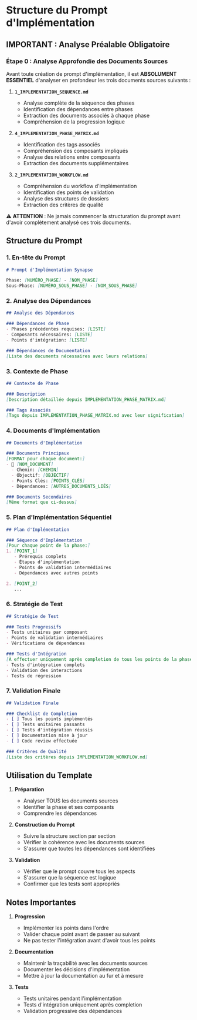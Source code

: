 # Structure du Prompt d'Implémentation

## IMPORTANT : Analyse Préalable Obligatoire

### Étape 0 : Analyse Approfondie des Documents Sources
Avant toute création de prompt d'implémentation, il est **ABSOLUMENT ESSENTIEL** d'analyser en profondeur les trois documents sources suivants :

1. **`1_IMPLEMENTATION_SEQUENCE.md`**
   - Analyse complète de la séquence des phases
   - Identification des dépendances entre phases
   - Extraction des documents associés à chaque phase
   - Compréhension de la progression logique

2. **`4_IMPLEMENTATION_PHASE_MATRIX.md`**
   - Identification des tags associés
   - Compréhension des composants impliqués
   - Analyse des relations entre composants
   - Extraction des documents supplémentaires

3. **`2_IMPLEMENTATION_WORKFLOW.md`**
   - Compréhension du workflow d'implémentation
   - Identification des points de validation
   - Analyse des structures de dossiers
   - Extraction des critères de qualité

⚠️ **ATTENTION** : Ne jamais commencer la structuration du prompt avant d'avoir complètement analysé ces trois documents.

## Structure du Prompt

### 1. En-tête du Prompt
```markdown
# Prompt d'Implémentation Synapse

Phase: [NUMÉRO_PHASE] - [NOM_PHASE]
Sous-Phase: [NUMÉRO_SOUS_PHASE] - [NOM_SOUS_PHASE]
```

### 2. Analyse des Dépendances
```markdown
## Analyse des Dépendances

### Dépendances de Phase
- Phases précédentes requises: [LISTE]
- Composants nécessaires: [LISTE]
- Points d'intégration: [LISTE]

### Dépendances de Documentation
[Liste des documents nécessaires avec leurs relations]
```

### 3. Contexte de Phase
```markdown
## Contexte de Phase

### Description
[Description détaillée depuis IMPLEMENTATION_PHASE_MATRIX.md]

### Tags Associés
[Tags depuis IMPLEMENTATION_PHASE_MATRIX.md avec leur signification]
```

### 4. Documents d'Implémentation
```markdown
## Documents d'Implémentation

### Documents Principaux
[FORMAT pour chaque document:]
- 📄 [NOM_DOCUMENT]
  - Chemin: [CHEMIN]
  - Objectif: [OBJECTIF]
  - Points Clés: [POINTS_CLÉS]
  - Dépendances: [AUTRES_DOCUMENTS_LIÉS]

### Documents Secondaires
[Même format que ci-dessus]
```

### 5. Plan d'Implémentation Séquentiel
```markdown
## Plan d'Implémentation

### Séquence d'Implémentation
[Pour chaque point de la phase:]
1. [POINT_1]
   - Prérequis complets
   - Étapes d'implémentation
   - Points de validation intermédiaires
   - Dépendances avec autres points

2. [POINT_2]
   ...
```

### 6. Stratégie de Test
```markdown
## Stratégie de Test

### Tests Progressifs
- Tests unitaires par composant
- Points de validation intermédiaires
- Vérifications de dépendances

### Tests d'Intégration
[À effectuer uniquement après completion de tous les points de la phase]
- Tests d'intégration complets
- Validation des interactions
- Tests de régression
```

### 7. Validation Finale
```markdown
## Validation Finale

### Checklist de Completion
- [ ] Tous les points implémentés
- [ ] Tests unitaires passants
- [ ] Tests d'intégration réussis
- [ ] Documentation mise à jour
- [ ] Code review effectuée

### Critères de Qualité
[Liste des critères depuis IMPLEMENTATION_WORKFLOW.md]
```

## Utilisation du Template

1. **Préparation**
   - Analyser TOUS les documents sources
   - Identifier la phase et ses composants
   - Comprendre les dépendances

2. **Construction du Prompt**
   - Suivre la structure section par section
   - Vérifier la cohérence avec les documents sources
   - S'assurer que toutes les dépendances sont identifiées

3. **Validation**
   - Vérifier que le prompt couvre tous les aspects
   - S'assurer que la séquence est logique
   - Confirmer que les tests sont appropriés

## Notes Importantes

1. **Progression**
   - Implémenter les points dans l'ordre
   - Valider chaque point avant de passer au suivant
   - Ne pas tester l'intégration avant d'avoir tous les points

2. **Documentation**
   - Maintenir la traçabilité avec les documents sources
   - Documenter les décisions d'implémentation
   - Mettre à jour la documentation au fur et à mesure

3. **Tests**
   - Tests unitaires pendant l'implémentation
   - Tests d'intégration uniquement après completion
   - Validation progressive des dépendances
